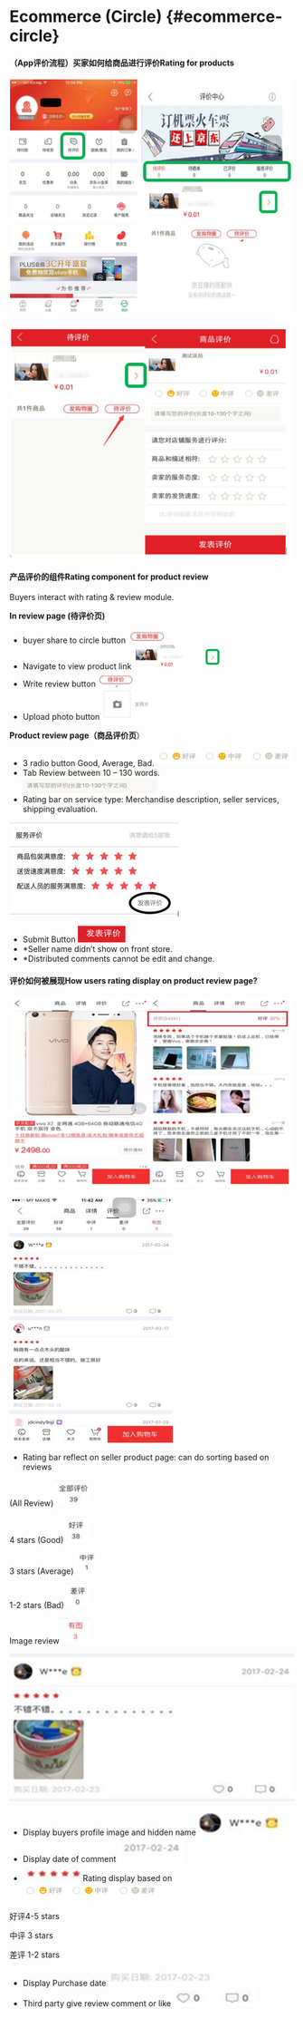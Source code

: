 # Ecommerce \(Circle\) {#ecommerce-circle}

#### **（App评价流程）买家如何给商品进行评价Rating for products**

![](/assets/1.png)

![](/assets/2.png)

#### 

#### **产品评价的组件Rating component for product review**

Buyers interact with rating & review module.

**In review page \(待评价页\)**

* buyer share to circle button ![](/assets/4.png)
* Navigate to view product link ![](/assets/5.png)
* Write review button ![](/assets/6.png)
* Upload photo button ![](/assets/7.png)

**Product review page（商品评价页**）

* 3 radio button Good, Average, Bad. ![](/assets/8.png)
* Tab Review between 10 – 130 words. ![](/assets/9.png)
* Rating bar on service type: Merchandise description, seller services, shipping evaluation. 

![](/assets/10.png)

* Submit Button ![](/assets/11.png)
* \*Seller name didn’t show on front store.
* \*Distributed comments cannot be edit and change.



#### **评价如何被展现How users rating display on product review page?**

![](/assets/12.png)

![](/assets/13.png)

* Rating bar reflect on seller product page: can do sorting based on reviews

\(All Review\)![](/assets/14.png)

4 stars \(Good\)![](/assets/15.png)

3 stars \(Average\)![](/assets/16.png)

1-2 stars \(Bad\)![](/assets/17.png)

Image review![](/assets/18.png)

![](/assets/19.png)

* Display buyers profile image and hidden name![](/assets/20.png)
* Display date of comment ![](/assets/21.png)
* ![](/assets/22.png)Rating display based on ![](/assets/23.png)

好评4-5 stars

中评 3 stars

差评 1-2 stars

* Display Purchase date ![](/assets/24.png)
* Third party give review comment or like ![](/assets/25.png)



